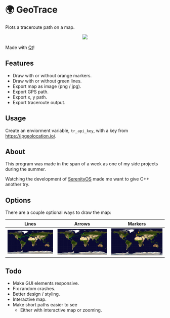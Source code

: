 # 🌍 GeoTrace
Plots a traceroute path on a map. 

<p align="center">
  
  <img src="https://i.imgur.com/wmvmjMR.gif"/>
  
</p>

Made with <a href="https://www.qt.io/">Qt</a>!

## Features

* Draw with or without orange markers.
* Draw with or without green lines.
* Export map as image (png / jpg).
* Export GPS path.
* Export x, y path.
* Export traceroute output.

## Usage

Create an enviorment variable, `tr_api_key`, with a key from https://ipgeolocation.io/.

## About

This program was made in the span of a week as one of my side projects during the summer.

Watching the development of <a href="https://github.com/SerenityOS/serenity">SerenityOS</a> made me want to give C++ another try.

## Options

There are a couple optional ways to draw the map:

Lines                   |Arrows                   | Markers
:----------------------:|:-----------------------:|:-------------------------:|
![](./examples/line.png)|![](./examples/arrow.png)|![](./examples/markers.png)|


## Todo

* Make GUI elements responsive.
* Fix random crashes.
* Better design / styling.
* Interactive map.
* Make short paths easier to see
  * Either with interactive map or zooming. 
